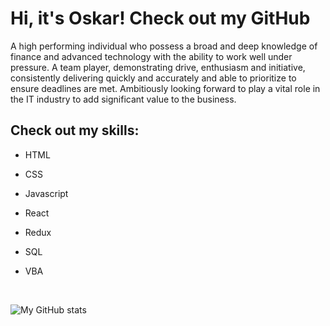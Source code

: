 # Hi, it's Oskar! Check out my GitHub

A high performing individual who possess a broad and deep knowledge of finance and advanced technology with the ability to work well under pressure. A team player, demonstrating drive, enthusiasm and initiative, consistently delivering quickly and accurately and able to prioritize to ensure deadlines are met. Ambitiously looking forward to play a vital role in the IT industry to add significant value to the business.

## Check out my skills:

- HTML
- CSS
- Javascript
- React
- Redux
- SQL
- VBA

  <br />

 <img alt="My GitHub stats" src="https://github-readme-stats.vercel.app/api?username=oskarwoj&count_private=true" />

[website]: https://helloroman.com
[linkedin]: https://www.linkedin.com/in/oskarwoj/
